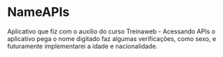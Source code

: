 # NameAPIs
Aplicativo que fiz com o auxilio do curso Treinaweb - Acessando APIs o aplicativo pega o nome digitado faz algumas verificações, como sexo, e futuramente implementarei a idade e nacionalidade.
